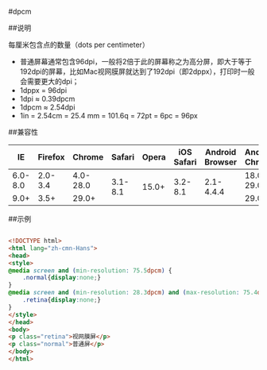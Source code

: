 #dpcm

##说明

每厘米包含点的数量（dots per centimeter）

- 普通屏幕通常包含96dpi，一般将2倍于此的屏幕称之为高分屏，即大于等于192dpi的屏幕，比如Mac视网膜屏就达到了192dpi（即2dppx），打印时一般会需要更大的dpi；
- 1dppx = 96dpi
- 1dpi ≈ 0.39dpcm
- 1dpcm ≈ 2.54dpi
- 1in = 2.54cm = 25.4 mm = 101.6q = 72pt = 6pc = 96px


##兼容性


<table class="compatible">
<thead>
	<tr>
		<th>IE</th>
		<th>Firefox</th>
		<th>Chrome</th>
		<th>Safari</th>
		<th>Opera</th>
		<th>iOS Safari</th>
		<th>Android Browser</th>
		<th>Android Chrome</th>
	</tr>
</thead>
<tbody>
	<tr>
		<td class="unsupport">6.0-8.0</td>
		<td class="unsupport">2.0-3.4</td>
		<td class="unsupport">4.0-28.0</td>
		<td class="unsupport" rowspan="2">3.1-8.1</td>
		<td class="support" rowspan="2">15.0+</td>
		<td class="unsupport" rowspan="2">3.2-8.1</td>
		<td class="unsupport" rowspan="2">2.1-4.4.4</td>
		<td class="unsupport">18.0-29.0</td>
	</tr>
	<tr>
		<td class="support">9.0+</td>
		<td class="support">3.5+</td>
		<td class="support">29.0+</td>
		<td class="support">29.0+</td>
	</tr>
</tbody>
</table>




##示例

```html

<!DOCTYPE html>
<html lang="zh-cmn-Hans">
<head>
<style>
@media screen and (min-resolution: 75.5dpcm) {
	.normal{display:none;}
}
@media screen and (min-resolution: 28.3dpcm) and (max-resolution: 75.4dpcm) {
	.retina{display:none;}
}
</style>
</head>
<body>
<p class="retina">视网膜屏</p>
<p class="normal">普通屏</p>
</body>
</html>

```
